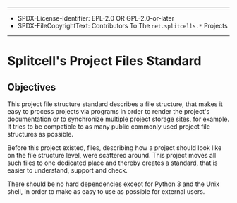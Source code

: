 ----
* SPDX-License-Identifier: EPL-2.0 OR GPL-2.0-or-later
* SPDX-FileCopyrightText: Contributors To The `net.splitcells.*` Projects
----
# Splitcell's Project Files Standard

## Objectives
This project file structure standard describes a file structure,
that makes it easy to process projects via programs in order to render the project's documentation or
to synchronize multiple project storage sites, for example.
It tries to be compatible to as many public commonly used project file structures as possible.

Before this project existed, files, describing how a project should look like on the file structure level,
were scattered around.
This project moves all such files to one dedicated place and
thereby creates a standard, that is easier to understand, support and check.

There should be no hard dependencies except for Python 3 and the Unix shell,
in order to make as easy to use as possible for external users. 